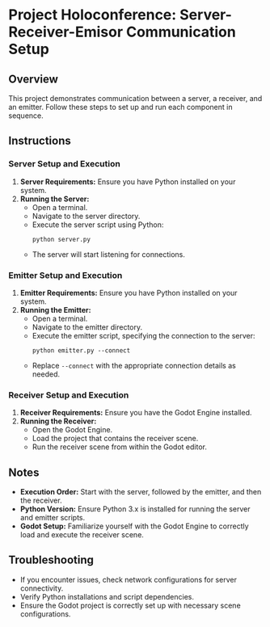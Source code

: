 # Project Holoconference: Server-Receiver-Emisor Communication Setup

## Overview
This project demonstrates communication between a server, a receiver, and an emitter. Follow these steps to set up and run each component in sequence.

## Instructions

### Server Setup and Execution
1. **Server Requirements:** Ensure you have Python installed on your system.
2. **Running the Server:**
   - Open a terminal.
   - Navigate to the server directory.
   - Execute the server script using Python:
     ```
     python server.py
     ```
   - The server will start listening for connections.

### Emitter Setup and Execution
1. **Emitter Requirements:** Ensure you have Python installed on your system.
2. **Running the Emitter:**
   - Open a terminal.
   - Navigate to the emitter directory.
   - Execute the emitter script, specifying the connection to the server:
     ```
     python emitter.py --connect
     ```
   - Replace `--connect` with the appropriate connection details as needed.

### Receiver Setup and Execution
1. **Receiver Requirements:** Ensure you have the Godot Engine installed.
2. **Running the Receiver:**
   - Open the Godot Engine.
   - Load the project that contains the receiver scene.
   - Run the receiver scene from within the Godot editor.

## Notes
- **Execution Order:** Start with the server, followed by the emitter, and then the receiver.
- **Python Version:** Ensure Python 3.x is installed for running the server and emitter scripts.
- **Godot Setup:** Familiarize yourself with the Godot Engine to correctly load and execute the receiver scene.

## Troubleshooting
- If you encounter issues, check network configurations for server connectivity.
- Verify Python installations and script dependencies.
- Ensure the Godot project is correctly set up with necessary scene configurations.


